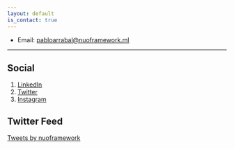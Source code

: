 ```yaml
---
layout: default
is_contact: true
---
```


* Email: [pabloarrabal@nuoframework.ml](mailto:pabloarrabal@nuoframework.ml)

---

## Social

1. [LinkedIn](#)
2. [Twitter](https://twitter.com/nuoframework)
3. [Instagram](https://instagram.com/nuoframework)

## Twitter Feed

<a class="twitter-timeline" href="https://twitter.com/nuoframework?ref_src=twsrc%5Etfw">Tweets by nuoframework</a> <script async src="https://platform.twitter.com/widgets.js" charset="utf-8"></script>

